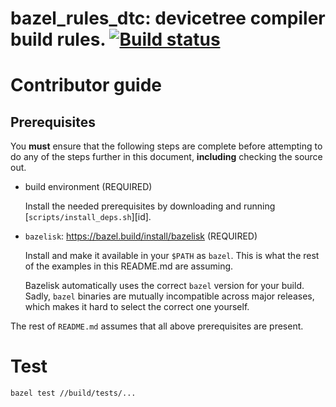 # bazel_rules_dtc: devicetree compiler build rules. [![Build status](https://github.com/filmil/bazel_rules_dtc/workflows/Build/badge.svg)](https://github.com/filmil/bazel_rules_dtc/workflows/Build/badge.svg)

# Contributor guide

## Prerequisites

You **must** ensure that the following steps are complete before attempting
to do any of the steps further in this document, **including** checking the
source out.

* build environment (REQUIRED)

  Install the needed prerequisites by downloading and running
  [`scripts/install_deps.sh`][id].

* `bazelisk`: https://bazel.build/install/bazelisk (REQUIRED)

  Install and make it available in your `$PATH` as `bazel`. This is what the
  rest of the examples in this README.md are assuming.

  Bazelisk automatically uses the correct `bazel` version for your build.
  Sadly, `bazel` binaries are mutually incompatible across major releases,
  which makes it hard to select the correct one yourself.

The rest of `README.md` assumes that all above prerequisites are present.

# Test

```
bazel test //build/tests/...
```

